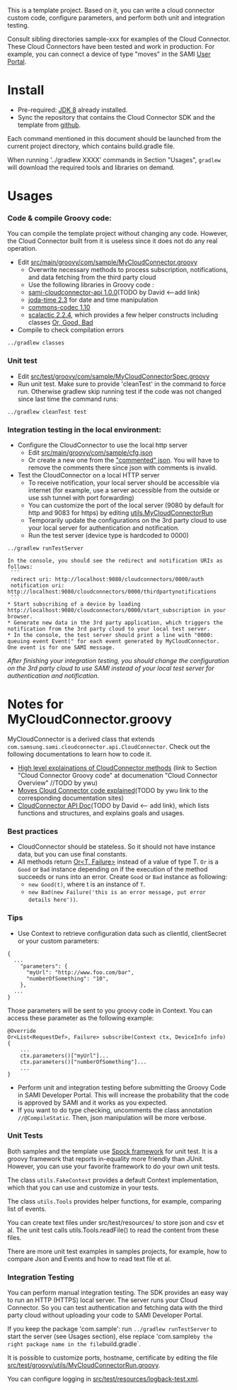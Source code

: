 This is a template project. Based on it, you can write a cloud connector custom code, configure parameters, and perform both unit and integration testing. 

Consult sibling directories sample-xxx for examples of the Cloud Connector. These Cloud Connectors have been tested and work in production. For example, you can connect a device of type "moves" in the SAMI [User Portal](https://portal.samsungsami.io).

# Install

* Pre-required: [JDK 8](http://www.oracle.com/technetwork/java/javase/downloads/index.html) already installed. 
* Sync the repository that contains the Cloud Connector SDK and the template from [github](https://github.com/samsungsamiio/sami-cloudconnector-sdk).

Each command mentioned in this document should be launched from the current project directory, which contains build.gradle file. 

When running '../gradlew XXXX' commands in Section "Usages", `gradlew` will download the required tools and libraries on demand.

# Usages

### Code & compile Groovy code:
You can compile the template project without changing any code. However, the Cloud Connector built from it is useless since it does not do any real operation.

 * Edit [src/main/groovy/com/sample/MyCloudConnector.groovy](src/main/groovy/com/sample/MyCloudConnector.groovy)
    * Overwrite necessary methods to process subscription, notifications, and data fetching from the third party cloud
    * Use the following libraries in Groovy code :
     * [sami-cloudconnector-api 1.0.0]()(TODO by David  <--add link)
     * [joda-time 2.3](http://www.joda.org/joda-time/apidocs/index.html) for date and time manipulation
     * [commons-codec 1.10](https://commons.apache.org/proper/commons-codec/archives/1.10/apidocs/index.html)
     * [scalactic 2.2.4](http://www.scalactic.org/), which provides a few helper constructs including classes [Or, Good, Bad](http://www.scalactic.org/user_guide/OrAndEvery)
 * Compile to check compilation errors
  ```
  ../gradlew classes
  ```

### Unit test

 * Edit [src/test/groovy/com/sample/MyCloudConnectorSpec.groovy](src/test/groovy/com/sample/MyCloudConnectorSpec.groovy)
 * Run unit test. Make sure to provide 'cleanTest' in the command to force run. Otherwise gradlew skip running test if the code was not changed since last time the command runs:
  ```
  ../gradlew cleanTest test
  ```

### Integration testing in the local environment:

 * Configure the CloudConnector to use the local http server
    * Edit [src/main/groovy/com/sample/cfg.json](src/main/groovy/com/sample/cfg.json)
    * Or create a new one from the ["commented" json](src/main/groovy/com/sample/cfg.json.sample). You will have to remove the comments there since json with comments is invalid.
 * Test the CloudConnector on a local HTTP server
    * To receive notification, your local server should be accessible via internet (for example, use a server accessible from the outside or use ssh tunnel with port forwarding)
    * You can customize the port of the local server (9080 by default for http and 9083 for https) by editing [utils.MyCloudConnectorRun](src/test/groovy/utils/MyCloudConnectorRun.groovy)
    * Temporarily update the configurations on the 3rd party cloud to use your local server for authentication and notification.
    * Run the test server (device type is hardcoded to 0000)
  ```
  ../gradlew runTestServer
  ```
    In the console, you should see the redirect and notification URIs as follows:
     ```
     redirect uri: http://localhost:9080/cloudconnectors/0000/auth
     notification uri: http://localhost:9080/cloudconnectors/0000/thirdpartynotifications
     ```
    * Start subscribing of a device by loading http://localhost:9080/cloudconnectors/0000/start_subscription in your browser.
    * Generate new data in the 3rd party application, which triggers the notification from the 3rd party cloud to your local test server.
    * In the console, the test server should print a line with "0000: queuing event Event(" for each event generated by MyCloudConnector. One event is for one SAMI message.

*After finishing your integration testing, you should change the configuration on the 3rd party cloud to use SAMI instead of your local test server for authentication and notification.*

# Notes for MyCloudConnector.groovy

MyCloudConnector is a derived class that extends `com.samsung.sami.cloudconnector.api.CloudConnector`. Check out the following documentations to learn how to code it.

 * [High level explainations of CloudConnector methods]() (link to Section "Cloud Connector Groovy code" at documenation "Cloud Connector Overview" //TODO by ywu)
 * [Moves Cloud Connector code explained]()(TODO by ywu link to the corresponding documentation sites)
 * [CloudConnector API Doc]()(TODO by David <-- add link), which lists functions and structures, and explains goals and usages.

### Best practices

 * CloudConnector should be stateless. So it should not have instance data, but you can use final constants.
 * All methods return [Or<T, Failure\>](http://doc.scalatest.org/2.2.4/index.html#org.scalactic.Or) instead of a value of type T. `Or` is a `Good` or `Bad` instance depending on if the execution of the method succeeds or runs into an error. Create `Good` or `Bad` instance as following: 
    * `new Good(t)`, where t is an instance of `T`.
    * `new Bad(new Failure('this is an error message, put error details here'))`.

### Tips

* Use Context to retrieve configuration data such as clientId, clientSecret or your custom parameters:
```
{
  ...
    "parameters": {
      "myUrl": "http://www.foo.com/bar",
      "numberOfSomething": "10",
    },
  ...
}
```
  Those parameters will be sent to you groovy code in Context. You can access these parameter as the following example:
```
@Override
Or<List<RequestDef>, Failure> subscribe(Context ctx, DeviceInfo info) {
    ...
    ctx.parameters()["myUrl"]...
    ctx.parameters()["numberOfSomething"]...
    ...
}
```
* Perform unit and integration testing before submitting the Groovy Code in SAMI Developer Portal. This will increase the probability that the code is approved by SAMI and it works as you expected. 
* If you want to do type checking, uncomments the class annotation `//@CompileStatic`. Then, json manipulation will be more verbose.

### Unit Tests

Both samples and the template use [Spock framework](http://spockframework.github.io/spock/docs/1.0/index.html) for unit test. It is a groovy framework that reports in-equality more friendly than JUnit. However, you can use your favorite framework to do your own unit tests.

The class `utils.FakeContext` provides a default Context implementation, which that you can use and customize in your tests.

The class `utils.Tools` provides helper functions, for example, comparing list of events.

You can create text files under src/test/resources/<package> to store json and csv et al. The unit test calls utils.Tools.readFile() to read the content from these files.

There are more unit test examples in samples projects, for example, how to compare Json and Events and how to read text file et al.

### Integration Testing

You can perform manual integration testing. The SDK provides an easy way to run an HTTP (HTTPS) local server. The server runs your Cloud Connector. So you can test authentication and fetching data with the third party cloud without uploading your code to SAMI Developer Portal.

If you keep the package 'com.sample': run `../gradlew runTestServer` to start the server (see Usages section), else replace 'com.sample` by the right package name in the file `build.gradle`.

It is possible to customize ports, hostname, certificate by editing the file [src/test/groovy/utils/MyCloudConnectorRun.groovy](src/test/groovy/utils/MyCloudConnectorRun.groovy).

You can configure logging in [src/test/resources/logback-test.xml](src/test/resources/logback-test.xml).
